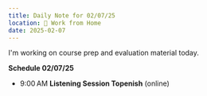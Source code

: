 ```yaml
---
title: Daily Note for 02/07/25
location: 🏡 Work from Home
date: 2025-02-07
---
```

I'm working on course prep and evaluation material today.

**Schedule 02/07/25**

- 9:00 AM **Listening Session Topenish** (online)


